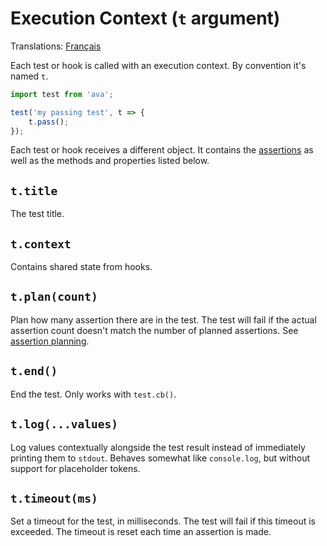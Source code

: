 # Execution Context (`t` argument)

Translations: [Français](https://github.com/avajs/ava-docs/blob/master/fr_FR/docs/02-execution-context.md)

Each test or hook is called with an execution context. By convention it's named `t`.

```js
import test from 'ava';

test('my passing test', t => {
	t.pass();
});
```

Each test or hook receives a different object. It contains the [assertions](./03-assertions.md) as well as the methods and properties listed below.

## `t.title`

The test title.

## `t.context`

Contains shared state from hooks.

## `t.plan(count)`

Plan how many assertion there are in the test. The test will fail if the actual assertion count doesn't match the number of planned assertions. See [assertion planning](./03-assertions.md#assertion-planning).

## `t.end()`

End the test. Only works with `test.cb()`.

## `t.log(...values)`

Log values contextually alongside the test result instead of immediately printing them to `stdout`. Behaves somewhat like `console.log`, but without support for placeholder tokens.

## `t.timeout(ms)`

Set a timeout for the test, in milliseconds. The test will fail if this timeout is exceeded. The timeout is reset each time an assertion is made.
